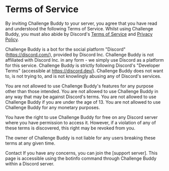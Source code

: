 # Terms of Service
By inviting Challenge Buddy to your server, you agree that you have read and understood the following Terms of Service.
Whilst using Challenge Buddy, you must also abide by Discord's [Terms of Service](https://discord.com/terms) and [Privacy Policy](https://discord.com/privacy).

Challenge Buddy is a bot for the social platform "Discord" (https://discord.com/), provided by Discord Inc.
Challenge Buddy is not affiliated with Discord Inc. in any form - we simply use Discord as a platform for this service.
Challenge Buddy is strictly following Discord's "Developer Terms" (accessible at https://discord.dev/).
Challenge Buddy does not want to, is not trying to, and is not knowlingly abusing any of Discord's services.

You are not allowed to use Challenge Buddy's features for any purpose other than those intended.
You are not allowed to use Challenge Buddy in any way that may be against Discord's terms.
You are not allowed to use Challenge Buddy if you are under the age of 13.
You are not allowed to use Challenge Buddy for any monetary purposes.

You have the right to use Challenge Buddy for free on any Discord server where you have permission to access it.
However, if a violation of any of these terms is discovered, this right may be revoked from you.

The owner of Challenge Buddy is not liable for any users breaking these terms at any given time.

Contact
If you have any concerns, you can join the [support server].
This page is accessible using the botinfo command through Challenge Buddy within a Discord server.
